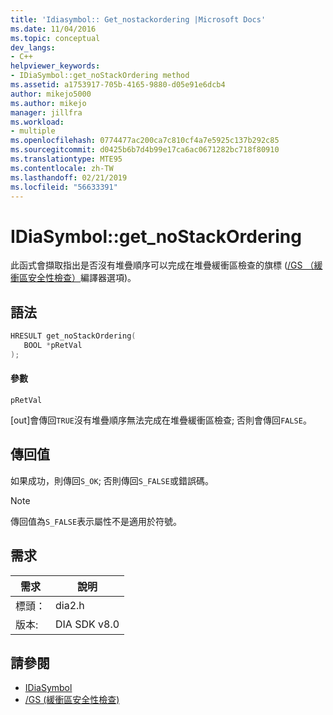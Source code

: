 ```yaml
---
title: 'Idiasymbol:: Get_nostackordering |Microsoft Docs'
ms.date: 11/04/2016
ms.topic: conceptual
dev_langs:
- C++
helpviewer_keywords:
- IDiaSymbol::get_noStackOrdering method
ms.assetid: a1753917-705b-4165-9880-d05e91e6dcb4
author: mikejo5000
ms.author: mikejo
manager: jillfra
ms.workload:
- multiple
ms.openlocfilehash: 0774477ac200ca7c810cf4a7e5925c137b292c85
ms.sourcegitcommit: d0425b6b7d4b99e17ca6ac0671282bc718f80910
ms.translationtype: MTE95
ms.contentlocale: zh-TW
ms.lasthandoff: 02/21/2019
ms.locfileid: "56633391"
---
```

# <a name="idiasymbolgetnostackordering"></a>IDiaSymbol::get_noStackOrdering
此函式會擷取指出是否沒有堆疊順序可以完成在堆疊緩衝區檢查的旗標 ([/GS （緩衝區安全性檢查）](/cpp/build/reference/gs-buffer-security-check)編譯器選項)。

## <a name="syntax"></a>語法

```C++
HRESULT get_noStackOrdering(
   BOOL *pRetVal
);
```

#### <a name="parameters"></a>參數
 `pRetVal`

[out]會傳回`TRUE`沒有堆疊順序無法完成在堆疊緩衝區檢查; 否則會傳回`FALSE`。

## <a name="return-value"></a>傳回值
 如果成功，則傳回`S_OK`; 否則傳回`S_FALSE`或錯誤碼。

> [!NOTE]
>  傳回值為`S_FALSE`表示屬性不是適用於符號。

## <a name="requirements"></a>需求

|需求|說明|
|-----------------|-----------------|
|標頭：|dia2.h|
|版本:|DIA SDK v8.0|

## <a name="see-also"></a>請參閱
- [IDiaSymbol](../../debugger/debug-interface-access/idiasymbol.md)
- [/GS (緩衝區安全性檢查)](/cpp/build/reference/gs-buffer-security-check)